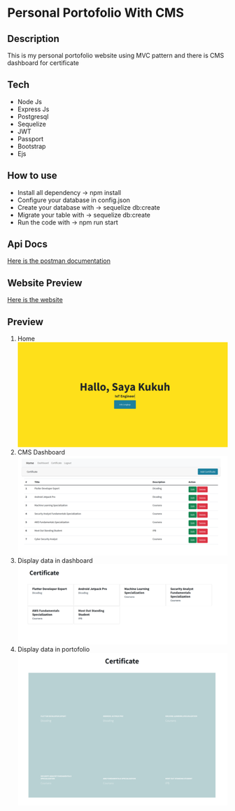 # Personal Portofolio With CMS

## Description

This is my personal portofolio website using MVC pattern and there is CMS dashboard for certificate

## Tech

- Node Js
- Express Js
- Postgresql
- Sequelize
- JWT
- Passport
- Bootstrap
- Ejs

## How to use

- Install all dependency -> npm install
- Configure your database in config.json
- Create your database with -> sequelize db:create
- Migrate your table with -> sequelize db:create
- Run the code with -> npm run start

## Api Docs

[Here is the postman documentation](https://documenter.getpostman.com/view/5826819/TzzHnDMQ)

## Website Preview

[Here is the website](https://satrioportofilio.netlify.app/)

## Preview

1. Home
![Home](/preview/home.png)
2. CMS Dashboard
![CMS](/preview/cmsdashboard.png)
3. Display data in dashboard
![Dashboard](/preview/result.png)
4. Display data in portofolio
![Portofolio](/preview/resultinporto.png)
